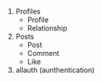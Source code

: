 1. Profiles
    - Profile
    - Relationship
2. Posts
    - Post
    - Comment
    - Like
3. allauth (aunthentication)